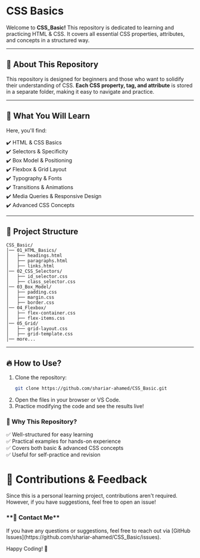# CSS Basics #

Welcome to **CSS_Basic!** This repository is dedicated to learning and practicing HTML & CSS. It covers all essential CSS properties, attributes, and concepts in a structured way.  

---

## 📌 About This Repository  
This repository is designed for beginners and those who want to solidify their understanding of CSS. **Each CSS property, tag, and attribute** is stored in a separate folder, making it easy to navigate and practice.  

---

## 🚀 What You Will Learn  
Here, you'll find:  

✔️ HTML & CSS Basics  
✔️ Selectors & Specificity  
✔️ Box Model & Positioning  
✔️ Flexbox & Grid Layout  
✔️ Typography & Fonts  
✔️ Transitions & Animations  
✔️ Media Queries & Responsive Design  
✔️ Advanced CSS Concepts  

---

## 📂 Project Structure
```
CSS_Basic/
│── 01_HTML_Basics/
│   ├── headings.html
│   ├── paragraphs.html
│   ├── links.html
│── 02_CSS_Selectors/
│   ├── id_selector.css
│   ├── class_selector.css
│── 03_Box_Model/
│   ├── padding.css
│   ├── margin.css
│   ├── border.css
│── 04_Flexbox/
│   ├── flex-container.css
│   ├── flex-items.css
│── 05_Grid/
│   ├── grid-layout.css
│   ├── grid-template.css
│── more...
```
---

## 🔥 How to Use?  
1. Clone the repository:  
   ```bash
   git clone https://github.com/shariar-ahamed/CSS_Basic.git
2. Open the files in your browser or VS Code. 
3. Practice modifying the code and see the results live!

<h3>🎯 Why This Repository?</h3>
✅ Well-structured for easy learning  <br>
✅ Practical examples for hands-on experience   <br>
✅ Covers both basic & advanced CSS concepts   <br>
✅ Useful for self-practice and revision



<h1>🌟 Contributions & Feedback</h3>
Since this is a personal learning project, contributions aren't required. However, if you have suggestions, feel free to open an issue!



<h3>**📧 Contact Me**</h3>
If you have any questions or suggestions, feel free to reach out via [GitHub Issues](https://github.com/shariar-ahamed/CSS_Basic/issues).  


Happy Coding! 🚀
